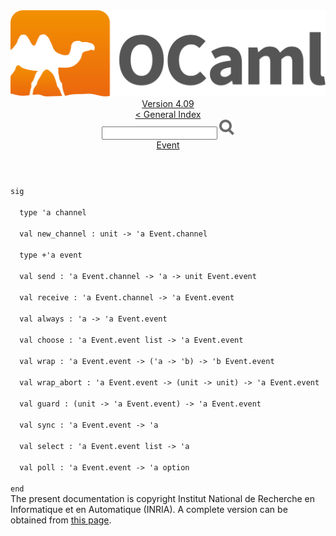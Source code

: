 <!-- ((! set title API !)) ((! set documentation !)) ((! set api !)) ((! set nobreadcrumb !)) -->
<div class="api"><header><nav class="toc brand"><a class="brand" href="https://ocaml.org/"><img src="colour-logo-gray.svg" class="svg" alt="OCaml"></a></nav><nav class="toc"><div class="toc_version"><a href="/docs" id="version-select">Version 4.09</a></div><a href="index.html">&lt; General Index</a><div class="api_search"><input type="text" name="apisearch" id="api_search" oninput="mySearch(false);" onkeypress="this.oninput();" onclick="this.oninput();" onpaste="this.oninput();">
<img src="search_icon.svg" alt="Search" class="svg" onclick="mySearch(false)"></div>
<div id="search_results"></div><div class="toc_title"><a href="Event.html">Event</a></div><ul></ul></nav></header>
<code class="code"><span class="keyword">sig</span><br>
&nbsp;&nbsp;<span class="keyword">type</span>&nbsp;<span class="keywordsign">'</span>a&nbsp;channel<br>
&nbsp;&nbsp;<span class="keyword">val</span>&nbsp;new_channel&nbsp;:&nbsp;unit&nbsp;<span class="keywordsign">-&gt;</span>&nbsp;<span class="keywordsign">'</span>a&nbsp;<span class="constructor">Event</span>.channel<br>
&nbsp;&nbsp;<span class="keyword">type</span>&nbsp;+<span class="keywordsign">'</span>a&nbsp;event<br>
&nbsp;&nbsp;<span class="keyword">val</span>&nbsp;send&nbsp;:&nbsp;<span class="keywordsign">'</span>a&nbsp;<span class="constructor">Event</span>.channel&nbsp;<span class="keywordsign">-&gt;</span>&nbsp;<span class="keywordsign">'</span>a&nbsp;<span class="keywordsign">-&gt;</span>&nbsp;unit&nbsp;<span class="constructor">Event</span>.event<br>
&nbsp;&nbsp;<span class="keyword">val</span>&nbsp;receive&nbsp;:&nbsp;<span class="keywordsign">'</span>a&nbsp;<span class="constructor">Event</span>.channel&nbsp;<span class="keywordsign">-&gt;</span>&nbsp;<span class="keywordsign">'</span>a&nbsp;<span class="constructor">Event</span>.event<br>
&nbsp;&nbsp;<span class="keyword">val</span>&nbsp;always&nbsp;:&nbsp;<span class="keywordsign">'</span>a&nbsp;<span class="keywordsign">-&gt;</span>&nbsp;<span class="keywordsign">'</span>a&nbsp;<span class="constructor">Event</span>.event<br>
&nbsp;&nbsp;<span class="keyword">val</span>&nbsp;choose&nbsp;:&nbsp;<span class="keywordsign">'</span>a&nbsp;<span class="constructor">Event</span>.event&nbsp;list&nbsp;<span class="keywordsign">-&gt;</span>&nbsp;<span class="keywordsign">'</span>a&nbsp;<span class="constructor">Event</span>.event<br>
&nbsp;&nbsp;<span class="keyword">val</span>&nbsp;wrap&nbsp;:&nbsp;<span class="keywordsign">'</span>a&nbsp;<span class="constructor">Event</span>.event&nbsp;<span class="keywordsign">-&gt;</span>&nbsp;(<span class="keywordsign">'</span>a&nbsp;<span class="keywordsign">-&gt;</span>&nbsp;<span class="keywordsign">'</span>b)&nbsp;<span class="keywordsign">-&gt;</span>&nbsp;<span class="keywordsign">'</span>b&nbsp;<span class="constructor">Event</span>.event<br>
&nbsp;&nbsp;<span class="keyword">val</span>&nbsp;wrap_abort&nbsp;:&nbsp;<span class="keywordsign">'</span>a&nbsp;<span class="constructor">Event</span>.event&nbsp;<span class="keywordsign">-&gt;</span>&nbsp;(unit&nbsp;<span class="keywordsign">-&gt;</span>&nbsp;unit)&nbsp;<span class="keywordsign">-&gt;</span>&nbsp;<span class="keywordsign">'</span>a&nbsp;<span class="constructor">Event</span>.event<br>
&nbsp;&nbsp;<span class="keyword">val</span>&nbsp;guard&nbsp;:&nbsp;(unit&nbsp;<span class="keywordsign">-&gt;</span>&nbsp;<span class="keywordsign">'</span>a&nbsp;<span class="constructor">Event</span>.event)&nbsp;<span class="keywordsign">-&gt;</span>&nbsp;<span class="keywordsign">'</span>a&nbsp;<span class="constructor">Event</span>.event<br>
&nbsp;&nbsp;<span class="keyword">val</span>&nbsp;sync&nbsp;:&nbsp;<span class="keywordsign">'</span>a&nbsp;<span class="constructor">Event</span>.event&nbsp;<span class="keywordsign">-&gt;</span>&nbsp;<span class="keywordsign">'</span>a<br>
&nbsp;&nbsp;<span class="keyword">val</span>&nbsp;select&nbsp;:&nbsp;<span class="keywordsign">'</span>a&nbsp;<span class="constructor">Event</span>.event&nbsp;list&nbsp;<span class="keywordsign">-&gt;</span>&nbsp;<span class="keywordsign">'</span>a<br>
&nbsp;&nbsp;<span class="keyword">val</span>&nbsp;poll&nbsp;:&nbsp;<span class="keywordsign">'</span>a&nbsp;<span class="constructor">Event</span>.event&nbsp;<span class="keywordsign">-&gt;</span>&nbsp;<span class="keywordsign">'</span>a&nbsp;option<br>
<span class="keyword">end</span></code>
<div class="copyright">The present documentation is copyright Institut National de Recherche en Informatique et en Automatique (INRIA). A complete version can be obtained from <a href="http://caml.inria.fr/pub/docs/manual-ocaml/">this page</a>.</div></div>